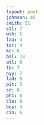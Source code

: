 ```yaml
---
layout: post
johnson: 45
smith: 51
stl: 7
wsh: 5
laa: 4
tor: 4
kc: 6
bal: 10
atl: 6
tb: 7
nyy: 7
lad: 5
pit: 5
sd: 6
phi: 8
cle: 6
bos: 4
cin: 6
---
```

